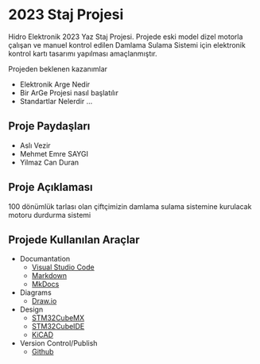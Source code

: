 # 2023 Staj Projesi
Hidro Elektronik 2023 Yaz Staj Projesi. Projede eski model dizel motorla çalışan ve manuel kontrol edilen Damlama Sulama Sistemi için elektronik kontrol kartı tasarımı yapılması amaçlanmıştır.

Projeden beklenen kazanımlar

* Elektronik Arge Nedir
* Bir ArGe Projesi nasıl başlatılır
* Standartlar Nelerdir
...

## Proje Paydaşları
* Aslı Vezir
* Mehmet Emre SAYGI
* Yilmaz Can Duran

## Proje Açıklaması
100 dönümlük tarlası olan çiftçimizin damlama sulama sistemine kurulacak motoru durdurma sistemi 

## Projede Kullanılan Araçlar
* Documantation
    * [Visual Studio Code](https://code.visualstudio.com/) 
	* [Markdown](https://www.markdownguide.org/getting-started/)
	* [MkDocs](https://www.mkdocs.org/)
* Diagrams
	* [Draw.io](https://www.drawio.com/)
* Design
	* [STM32CubeMX](https://www.st.com/en/development-tools/stm32cubemx.html)
	* [STM32CubeIDE](https://www.st.com/en/development-tools/stm32cubeide.html)
	* [KiCAD](https://www.kicad.org/)
* Version Control/Publish
	* [Github](https://github.com/)



